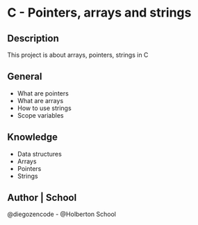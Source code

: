# C - Pointers, arrays and strings

## Description
This project is about arrays, pointers, strings in C

## General
* What are pointers
* What are arrays
* How to use strings
* Scope variables

## Knowledge
* Data structures
* Arrays
* Pointers
* Strings

## Author | School
@diegozencode - @Holberton School
